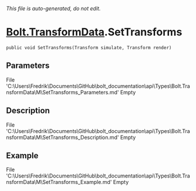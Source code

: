 *This file is auto-generated, do not edit.*

# [Bolt.TransformData](Types/Bolt.TransformData.md).SetTransforms
`public void SetTransforms(Transform simulate, Transform render)`
## Parameters
File 'C:\Users\Fredrik\Documents\GitHub\bolt_documentation\api\Types\Bolt.TransformData\M\SetTransforms_Parameters.md' Empty
## Description
File 'C:\Users\Fredrik\Documents\GitHub\bolt_documentation\api\Types\Bolt.TransformData\M\SetTransforms_Description.md' Empty
## Example
File 'C:\Users\Fredrik\Documents\GitHub\bolt_documentation\api\Types\Bolt.TransformData\M\SetTransforms_Example.md' Empty
